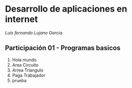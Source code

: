 # Desarrollo de aplicaciones en internet  

_Luis fernando Lujano Garcia_


## Participación 01 - Programas basicos 

1. Hola mundo
2. Area Circuito
3. Arrea Triangulo
4. Paga Trabajador
5. prueba
